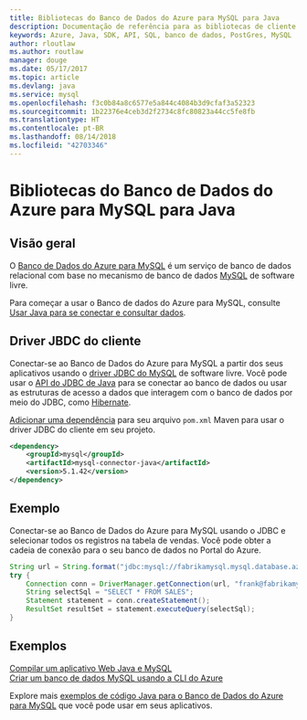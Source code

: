 ```yaml
---
title: Bibliotecas do Banco de Dados do Azure para MySQL para Java
description: Documentação de referência para as bibliotecas de cliente de Java para o Banco de Dados do Azure para MySQL
keywords: Azure, Java, SDK, API, SQL, banco de dados, PostGres, MySQL
author: rloutlaw
ms.author: routlaw
manager: douge
ms.date: 05/17/2017
ms.topic: article
ms.devlang: java
ms.service: mysql
ms.openlocfilehash: f3c0b84a8c6577e5a844c4084b3d9cfaf3a52323
ms.sourcegitcommit: 1b22376e4ceb3d2f2734c8fc80823a44cc5fe8fb
ms.translationtype: HT
ms.contentlocale: pt-BR
ms.lasthandoff: 08/14/2018
ms.locfileid: "42703346"
---
```

# <a name="azure-database-for-mysql-libraries-for-java"></a>Bibliotecas do Banco de Dados do Azure para MySQL para Java

## <a name="overview"></a>Visão geral

O [Banco de Dados do Azure para MySQL](/azure/sql-database/sql-database-technical-overview) é um serviço de banco de dados relacional com base no mecanismo de banco de dados [MySQL](https://www.mysql.com/) de software livre. 

Para começar a usar o Banco de dados do Azure para MySQL, consulte [Usar Java para se conectar e consultar dados](/azure/mysql/connect-java).

## <a name="client-jbdc-driver"></a>Driver JBDC do cliente

Conectar-se ao Banco de Dados do Azure para MySQL a partir dos seus aplicativos usando o [driver JDBC do MySQL](https://dev.mysql.com/downloads/connector/j/) de software livre. Você pode usar o [API do JDBC de Java](https://docs.oracle.com/javase/8/docs/technotes/guides/jdbc/) para se conectar ao banco de dados ou usar as estruturas de acesso a dados que interagem com o banco de dados por meio do JDBC, como [Hibernate](http://hibernate.org/).

[Adicionar uma dependência](https://maven.apache.org/guides/getting-started/index.html#How_do_I_use_external_dependencies) para seu arquivo `pom.xml` Maven para usar o driver JDBC do cliente em seu projeto.  

```XML
<dependency>
    <groupId>mysql</groupId>
    <artifactId>mysql-connector-java</artifactId>
    <version>5.1.42</version>
</dependency>
```   

## <a name="example"></a>Exemplo

Conectar-se ao Banco de Dados do Azure para MySQL usando o JDBC e selecionar todos os registros na tabela de vendas. Você pode obter a cadeia de conexão para o seu banco de dados no Portal do Azure.

```java
String url = String.format("jdbc:mysql://fabrikamysql.mysql.database.azure.com:3306/fabrikamdb?verifyServerCertificate=true&useSSL=true&requireSSL=false");
try {
    Connection conn = DriverManager.getConnection(url, "frank@fabrikamysql", "aBcDeFgHiJkL");
    String selectSql = "SELECT * FROM SALES";
    Statement statement = conn.createStatement();
    ResultSet resultSet = statement.executeQuery(selectSql);
}
```

## <a name="samples"></a>Exemplos

[Compilar um aplicativo Web Java e MySQL](/azure/app-service-web/app-service-web-tutorial-java-mysql)   
[Criar um banco de dados MySQL usando a CLI do Azure](/azure/mysql/tutorial-design-database-using-cli)   

Explore mais [exemplos de código Java para o Banco de Dados do Azure para MySQL](https://azure.microsoft.com/resources/samples/?platform=java&term=mysql) que você pode usar em seus aplicativos.
